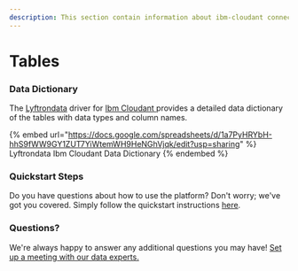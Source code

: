 ```yaml
---
description: This section contain information about ibm-cloudant connector tables information
---
```


# Tables

### Data Dictionary

The [Lyftrondata](https://www.lyftrondata.com/) driver for [Ibm Cloudant](https://www.lyftrondata.com/integration/ibm-cloudant/)[ ](https://www.lyftrondata.com/integration/ibm-cloudant/)provides a detailed data dictionary of the tables with data types and column names.

{% embed url="https://docs.google.com/spreadsheets/d/1a7PyHRYbH-hhS9fWW9GY1ZUT7YiWtemWH9HeNGhVjqk/edit?usp=sharing" %}
Lyftrondata Ibm Cloudant Data Dictionary
{% endembed %}

### Quickstart Steps

Do you have questions about how to use the platform? Don't worry; we've got you covered. Simply follow the quickstart instructions [here](../../../../quickstart-steps.md).

### Questions? <a href="#questions" id="questions"></a>

We're always happy to answer any additional questions you may have! [Set up a meeting with our data experts.](https://www.lyftrondata.com/book-a-meeting/)

